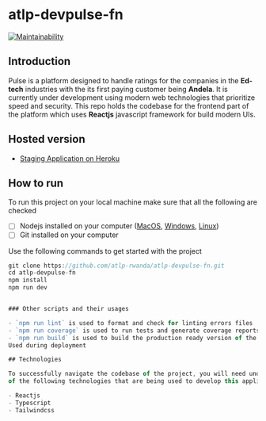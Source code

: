 # atlp-devpulse-fn

[![Maintainability](https://api.codeclimate.com/v1/badges/a99a88d28ad37a79dbf6/maintainability)](https://codeclimate.com/github/atlp-rwanda/atlp-devpulse-fn/maintainability)


## Introduction

Pulse is a platform designed to handle ratings for the companies in the **Ed-tech** industries with the its first paying customer being **Andela**. It is currently under development using modern web technologies that prioritize speed and security. This repo holds the codebase for the frontend part of the platform which uses **Reactjs** javascript framework for build modern UIs.

## Hosted version

- [Staging Application on Heroku]()

## How to run

To run this project on your local machine make sure that all the following are checked

- [ ] Nodejs installed on your computer ([MacOS](https://nodejs.org/en/download/), [Windows](https://nodejs.org/en/download/), [Linux](https://nodejs.org/en/download/))
- [ ] Git installed on your computer

Use the following commands to get started with the project

```js
git clone https://github.com/atlp-rwanda/atlp-devpulse-fn.git
cd atlp-devpulse-fn
npm install
npm run dev


### Other scripts and their usages

- `npm run lint` is used to format and check for linting errors files
- `npm run coverage` is used to run tests and generate coverage reports
- `npm run build` is used to build the production ready version of the projects. 
Used during deployment

## Technologies

To successfully navigate the codebase of the project, you will need undertanding 
of the following technologies that are being used to develop this application:

- Reactjs
- Typescript
- Tailwindcss

